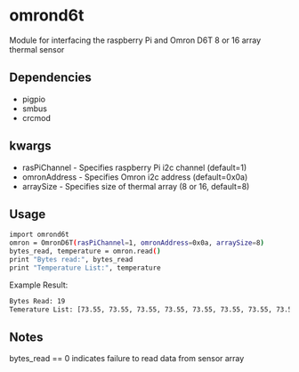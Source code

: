 # omrond6t
Module for interfacing the raspberry Pi and Omron D6T 8 or 16 array thermal sensor

Dependencies
------------
- pigpio
- smbus
- crcmod

kwargs
-------
- rasPiChannel - Specifies raspberry Pi i2c channel (default=1)
- omronAddress - Specifies Omron i2c address (default=0x0a)
- arraySize    - Specifies size of thermal array (8 or 16, default=8)

Usage
-----
```bash
import omrond6t
omron = OmronD6T(rasPiChannel=1, omronAddress=0x0a, arraySize=8)
bytes_read, temperature = omron.read()
print "Bytes read:", bytes_read
print "Temperature List:", temperature
```

Example Result:
```bash
Bytes Read: 19
Temerature List: [73.55, 73.55, 73.55, 73.55, 73.55, 73.55, 73.55, 73.55]
```

Notes
-----
bytes_read == 0 indicates failure to read data from sensor array
